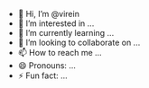- 👋 Hi, I’m @virein
- 👀 I’m interested in ...
- 🌱 I’m currently learning ...
- 💞️ I’m looking to collaborate on ...
- 📫 How to reach me ...
- 😄 Pronouns: ...
- ⚡ Fun fact: ...

<!---
virein/virein is a ✨ special ✨ repository because its `README.md` (this file) appears on your GitHub profile.
You can click the Preview link to take a look at your changes.
--->
